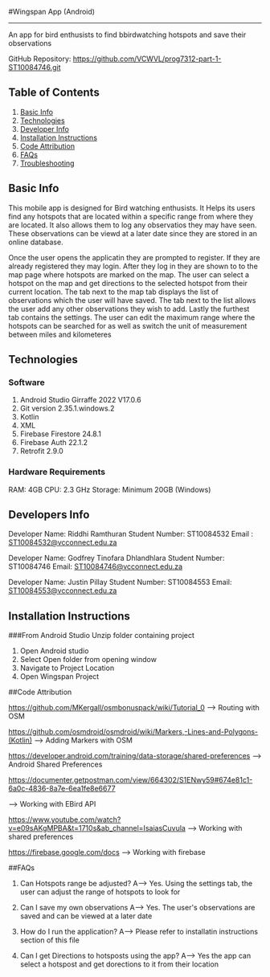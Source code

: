 #Wingspan App  (Android)
***
An app for bird enthusists to find bbirdwatching hotspots and save their observations

GitHub Repository: https://github.com/VCWVL/prog7312-part-1-ST10084746.git


## Table of Contents
1. [Basic Info](#basic-info)
2. [Technologies](#technologies)
3. [Developer Info](#developer-info)
4. [Installation Instructions](#installation-instructions)
4. [Code Attribution](#code-attribution)
5. [FAQs](#faqs)
6. [Troubleshooting](#troubleshooting)


## Basic Info


This mobile app is designed for Bird watching enthusists. It Helps its users find any hotspots that are located 
within a specific range from where they are located. It also allows them to log any observatios they may have seen.
These observations can be viewd at a later date since they are stored in an online database. 

Once the user opens the applicatin they are prompted to register. If they are already registered they may login.
After they log in they are shown to to the map page where hotspots are marked on the map. The user can select a hotspot
on the map and get directions to the selected hotspot from their current location. The tab next to the map tab displays 
the list of observations which the user will have saved. The tab next to the list allows the user add any other
observations they wish to add. Lastly the furthest tab contains the settings. The user can edit the maximum range 
where the hotspots can be searched for as well as switch the unit of measurement between miles and kilometeres


## Technologies 
### Software 
1. Android Studio Girraffe 2022 V17.0.6
2. Git version 2.35.1.windows.2
3. Kotlin
4. XML
5. Firebase Firestore 24.8.1
6. Firebase Auth 22.1.2
7. Retrofit 2.9.0


### Hardware Requirements
RAM: 4GB
CPU: 2.3 GHz
Storage: Minimum 20GB (Windows)

## Developers Info
Developer Name: Riddhi Ramthuran
Student Number: ST10084532
Email : ST10084532@vcconnect.edu.za

Developer Name: Godfrey Tinofara Dhlandhlara
Student Number: ST10084746
Email: ST10084746@vcconnect.edu.za

Developer Name: Justin Pillay
Student Number: ST10084553
Email: ST10084553@vcconnect.edu.za

## Installation Instructions

###From Android Studio
Unzip folder containing project
1. Open Android studio
2. Select Open folder from opening window
3. Navigate to Project Location 
4. Open Wingspan Project



##Code Attribution



https://github.com/MKergall/osmbonuspack/wiki/Tutorial_0
--> Routing with OSM

https://github.com/osmdroid/osmdroid/wiki/Markers,-Lines-and-Polygons-(Kotlin)
--> Adding Markers with OSM

https://developer.android.com/training/data-storage/shared-preferences
--> Android Shared Preferences

https://documenter.getpostman.com/view/664302/S1ENwy59#674e81c1-6a0c-4836-8a7e-6ea1fe8e6677

--> Working with EBird API

https://www.youtube.com/watch?v=e09sAKgMPBA&t=1710s&ab_channel=IsaiasCuvula
--> Working with shared preferences

https://firebase.google.com/docs
--> Working with firebase





##FAQs
1. Can Hotspots range be adjusted?
A--> Yes. Using the settings tab, the user can adjust the range of hotspots to look for

2. Can I save my own observations
A--> Yes. The user's observations are saved and can be viewed at a later date 


3. How do I run the application?
A--> Please refer to installatin instructions section of this file


4. Can I get Directions to hotsposts using the app?
A--> Yes the app can select a hotspost and get dorections to it from their location





